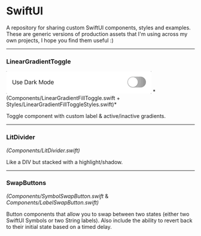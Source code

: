 # SwiftUI
A repository for sharing custom SwiftUI components, styles and examples. These are generic versions of production assets that I'm using across my own projects, I hope you find them useful :)

---

### LinearGradientToggle
<img alt="Linear Gradient Toggle" src="media/LinearGradientToggle.gif">
*(Components/LinearGradientFillToggle.swift + Styles/LinearGradientFillToggleStyles.swift)*

Toggle component with custom label & active/inactive gradients.

---

### LitDivider
*(Components/LitDivider.swift)*

Like a DIV but stacked with a highlight/shadow.

---

### SwapButtons
*(Components/SymbolSwapButton.swift* & *Components/LabelSwapButton.swift)*

Button components that allow you to swap between two states (either two SwiftUI Symbols or two String labels). Also include the ability to revert back to their initial state based on a timed delay.
